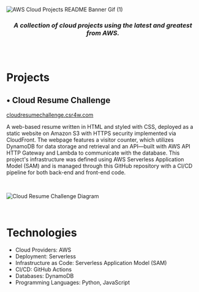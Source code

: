 ![AWS Cloud Projects README Banner Gif (1)](https://github.com/B0nnie/AWS-Cloud-Projects/assets/10394696/8ab9d2cb-6cdc-44c1-9b9e-027fb6d98bd3)

<h3 align="center">
<em>A collection of cloud projects using the latest and greatest from AWS.</em>
</h3>
<br>
<br>

# Projects

## • Cloud Resume Challenge
[cloudresumechallenge.csr4w.com](cloudresumechallenge.csr4w.com)

A web-based resume written in HTML and styled with CSS, deployed as a static website on Amazon S3 with HTTPS security implemented via CloudFront. The webpage features a visitor counter, which utilizes  DynamoDB for data storage and retrieval and an API—built with AWS API HTTP Gateway and Lambda to communicate with the database. This project's infrastructure was defined using AWS Serverless Application Model (SAM) and is managed through this GitHub repository with a CI/CD pipeline for both back-end and front-end code.

<br>

![Cloud Resume Challenge Diagram](https://github.com/B0nnie/AWS-Cloud-Projects/assets/10394696/dbddf085-29cd-42e0-8091-f6ca9cfde2d7)


<br>

# Technologies

- Cloud Providers: AWS
- Deployment: Serverless
- Infrastructure as Code: Serverless Application Model (SAM)
- CI/CD: GitHub Actions
- Databases: DynamoDB
- Programming Languages: Python, JavaScript

